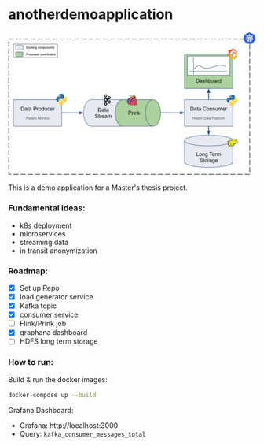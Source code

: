 # anotherdemoapplication

![](else/architecture.png)

This is a demo application for a Master's thesis project.
### Fundamental ideas:
- k8s deployment
- microservices
- streaming data
- in transit anonymization

### Roadmap:
- [x] Set up Repo
- [x] load generator service
- [x] Kafka topic
- [x] consumer service
- [ ] Flink/Prink job
- [x] graphana dashboard
- [ ] HDFS long term storage

### How to run:

Build & run the docker images:
```bash
docker-compose up --build
```

Grafana Dashboard:
- Grafana: http://localhost:3000
- Query: ```kafka_consumer_messages_total```
